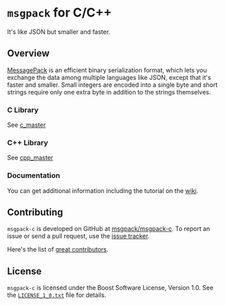 `msgpack` for C/C++
===================

It's like JSON but smaller and faster.

Overview
--------

[MessagePack](http://msgpack.org/) is an efficient binary serialization
format, which lets you exchange the data among multiple languages like JSON,
except that it's faster and smaller. Small integers are encoded into a
single byte and short strings require only one extra byte in
addition to the strings themselves.

### C Library

See [c_master](https://github.com/msgpack/msgpack-c/tree/c_master)

### C++ Library

See [cpp_master](https://github.com/msgpack/msgpack-c/tree/cpp_master)

### Documentation

You can get additional information including the tutorial on the
[wiki](https://github.com/msgpack/msgpack-c/wiki).

Contributing
------------

`msgpack-c` is developed on GitHub at [msgpack/msgpack-c](https://github.com/msgpack/msgpack-c).
To report an issue or send a pull request, use the
[issue tracker](https://github.com/msgpack/msgpack-c/issues).

Here's the list of [great contributors](https://github.com/msgpack/msgpack-c/graphs/contributors).

License
-------

`msgpack-c` is licensed under the Boost Software License, Version 1.0. See
the [`LICENSE_1_0.txt`](./LICENSE_1_0.txt) file for details.
